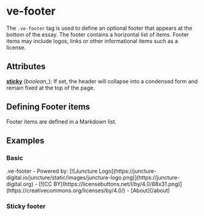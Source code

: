 <style> 
    .markdown-section h2 ~ p > strong > a { color: crimson; font-size: 110%; text-decoration: none; }
    .markdown-section table { 
        margin-left:3rem; 
        width: calc(100% - 6rem); 
        border:1px solid #555;
    }
    .markdown-section td, .markdown-section th {
        border:1px solid #555;
        padding: 8px;
        line-height: 1.2;
    }
    .markdown-section th {
        background-color:#E2F0F7;
        font-weight:bold !important;
        text-align:center !important;
    }
</style>

# ve-footer

The `.ve-footer` tag is used to define an optional footer that appears at the bottom of the essay.  The footer contains a horizontal list of items.  Footer items may include logos, links or other informational items such as a license.

## Attributes

**[sticky](#sticky-footer)** (_boolean__):  If set, the header will collapse into a condensed form and remain fixed at the top of the page.

## Defining Footer items

Footer items are defined in a Markdown list.

## Examples

### Basic

<ve-snippet collapsible label="Footer with linked image, license badge, and About page link">
    .ve-footer
        - Powered by: [![Juncture Logo](https://juncture-digital.io/juncture/static/images/juncture-logo.png)](https://juncture-digital.org)
        - [![CC BY](https://licensebuttons.net/l/by/4.0/88x31.png)](https://creativecommons.org/licenses/by/4.0/)
        - [About](/about)
</ve-snippet>

### Sticky footer

